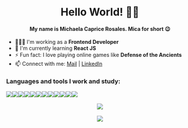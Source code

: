 <h1 align="center">Hello World! 👋🏻</h1>
<h4 align="center">My name is Michaela Caprice Rosales. Mica for short 😉</h4>
<ul>
  <li>👩🏻&zwj;💻 I'm working as a <b>Frontend Developer</b></li>
  <li>🌱 I'm currently learning <b>React JS</b></li>
  <li>⚡ Fun fact: I love playing online games like <b>Defense of the Ancients</b> </li>
  <li>📫 Connect with me: <a href="mailto:email@example.com">Mail</a> | <a href="https://www.linkedin.com/in/michaela-caprice-rosales/">LinkedIn</a>
  </ul>

<h3>Languages and tools I work and study:</h3>
<div style="display: flex;" align="center">
  <img src="https://img.shields.io/badge/HTML5-f06529?style=flat&logo=html5&logoColor=white">
  <img src="https://img.shields.io/badge/CSS-239120?&style=flat&logo=css3&logoColor=FFFFFF">
  <img src="https://img.shields.io/badge/JavaScript-323330?style=flate&logo=javascript&logoColor=F7DF1E">
  <img src="https://img.shields.io/badge/jQuery-0769AD?style=flat&logo=jquery&logoColor=FFFFFF">
  <img src="https://img.shields.io/badge/SASS-CC6699?style=flate&logo=sass&logoColor=FFFFFF">
  <img src="https://img.shields.io/badge/Bootstrap 5-563D7C?style=flat&logo=bootstrap&logoColor=FFFFFF">
  <img src="https://img.shields.io/badge/React JS-20232A?style=flat&logo=react&logoColor=61DAFB">
  <img src="https://img.shields.io/badge/ASP.NET-512BD4?style=flat&logo=dotnet&logoColor=FFFFFF">
  <img src="https://img.shields.io/badge/PHP-777BB4?style=flat&amp;logo=php&amp;logoColor=FFFFFF">
  <img src="https://img.shields.io/badge/WordPress-21759b?style=flat&logo=wordpress&logoColor=FFFFFF">
  <img src="https://img.shields.io/badge/MySQL-00000F?style=flat&logo=mysql&logoColor=FFFFFF">
  <img src="https://img.shields.io/badge/Git-F1502F?style=flat&logo=git&logoColor=white">
 </div>
<br>
<div align="center">
  <a href="https://github-readme-stats.vercel.app/api/top-langs/?username=micarsls&layout=compact&theme=material-palenight" align="center">
    <img align="center" src="https://github-readme-stats.vercel.app/api/top-langs/?username=micarsls&layout=compact&theme=material-palenight" />
  </a>
  <br>
  <br>
  <a href="https://github-readme-stats.vercel.app/api?username=micarsls&theme=material-palenight&show_icons=true" align="center">
    <img align="center" src="https://github-readme-stats.vercel.app/api?username=micarsls&theme=material-palenight&show_icons=true" />
  </a>
 </div>
